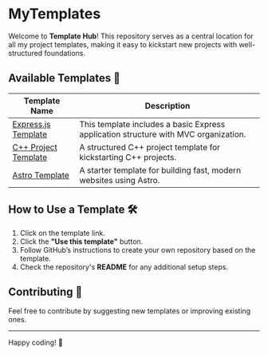 # MyTemplates

Welcome to **Template Hub**! This repository serves as a central location for all my project templates, making it easy to kickstart new projects with well-structured foundations.  

## Available Templates 📂  

| Template Name  | Description |
|---------------|------------|
| [Express.js Template](https://github.com/Arejula11/templateExpress.git) |  This template includes a basic Express application structure with MVC organization.|
| [C++ Project Template](https://github.com/Arejula11/templateCplusplus.git) | A structured C++ project template for kickstarting C++ projects.|
| [Astro Template](https://github.com/Arejula11/templateAstro.git)| A starter template for building fast, modern websites using Astro. |

## How to Use a Template 🛠️  

1. Click on the template link.  
2. Click the **"Use this template"** button.  
3. Follow GitHub’s instructions to create your own repository based on the template.
4. Check the repository's **README** for any additional setup steps. 

## Contributing 🤝  

Feel free to contribute by suggesting new templates or improving existing ones.  

---

Happy coding! 🚀  
